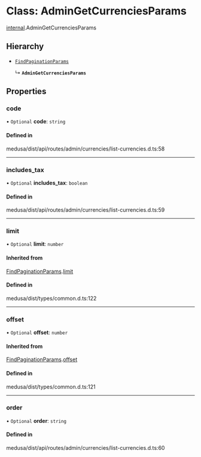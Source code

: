 # Class: AdminGetCurrenciesParams

[internal](../modules/internal-4.md).AdminGetCurrenciesParams

## Hierarchy

- [`FindPaginationParams`](internal-4.FindPaginationParams.md)

  ↳ **`AdminGetCurrenciesParams`**

## Properties

### code

• `Optional` **code**: `string`

#### Defined in

medusa/dist/api/routes/admin/currencies/list-currencies.d.ts:58

___

### includes\_tax

• `Optional` **includes\_tax**: `boolean`

#### Defined in

medusa/dist/api/routes/admin/currencies/list-currencies.d.ts:59

___

### limit

• `Optional` **limit**: `number`

#### Inherited from

[FindPaginationParams](internal-4.FindPaginationParams.md).[limit](internal-4.FindPaginationParams.md#limit)

#### Defined in

medusa/dist/types/common.d.ts:122

___

### offset

• `Optional` **offset**: `number`

#### Inherited from

[FindPaginationParams](internal-4.FindPaginationParams.md).[offset](internal-4.FindPaginationParams.md#offset)

#### Defined in

medusa/dist/types/common.d.ts:121

___

### order

• `Optional` **order**: `string`

#### Defined in

medusa/dist/api/routes/admin/currencies/list-currencies.d.ts:60
